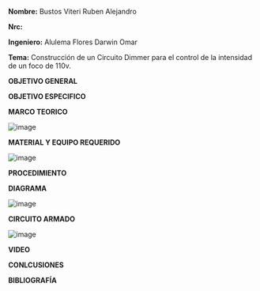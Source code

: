 **Nombre:** Bustos Viteri Ruben Alejandro

**Nrc:** 

**Ingeniero:** Alulema Flores Darwin Omar

**Tema:** Construcción de un Circuito Dimmer para el control de la intensidad de un foco de 110v.

**OBJETIVO GENERAL**

**OBJETIVO ESPECIFICO**

**MARCO TEORICO**

![image](https://user-images.githubusercontent.com/105680588/179206122-aff83300-40ba-49e9-a86b-d553b14c524c.png)

**MATERIAL Y EQUIPO REQUERIDO**

![image](https://user-images.githubusercontent.com/105680588/179205970-ca61a774-704c-4054-9526-b34717f81945.png)

**PROCEDIMIENTO**

**DIAGRAMA**

![image](https://user-images.githubusercontent.com/105680588/179205726-ac478cfc-2567-4b57-b638-6f1aaf33ad2e.png)

**CIRCUITO ARMADO**

![image](https://user-images.githubusercontent.com/105680588/179205638-395f8949-0ad8-4308-be94-43af9d51f16e.png)

**VIDEO**

**CONLCUSIONES**

**BIBLIOGRAFÍA**


